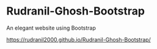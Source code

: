 # Rudranil-Ghosh-Bootstrap
An elegant website using Bootstrap

https://rudranil2000.github.io/Rudranil-Ghosh-Bootstrap/
